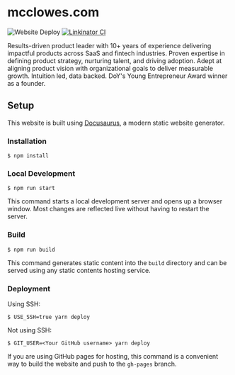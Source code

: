 # mcclowes.com

![Website Deploy](https://deploy-badge.vercel.app/?url=https://vercel.com/mcclowes/mcclowes.com&name=website) [![Linkinator CI](https://github.com/mcclowes/mcclowes.com/actions/workflows/linknator.yml/badge.svg)](https://github.com/mcclowes/mcclowes.com/actions/workflows/linknator.yml)

Results-driven product leader with 10+ years of experience delivering impactful products across SaaS and fintech industries. Proven expertise in defining product strategy, nurturing talent, and driving adoption. Adept at aligning product vision with organizational goals to deliver measurable growth. Intuition led, data backed. DoY's Young Entrepreneur Award winner as a founder.

## Setup

This website is built using [Docusaurus](https://docusaurus.io/), a modern static website generator.

### Installation

```
$ npm install
```

### Local Development

```
$ npm run start
```

This command starts a local development server and opens up a browser window. Most changes are reflected live without having to restart the server.

### Build

```
$ npm run build
```

This command generates static content into the `build` directory and can be served using any static contents hosting service.

### Deployment

Using SSH:

```
$ USE_SSH=true yarn deploy
```

Not using SSH:

```
$ GIT_USER=<Your GitHub username> yarn deploy
```

If you are using GitHub pages for hosting, this command is a convenient way to build the website and push to the `gh-pages` branch.
